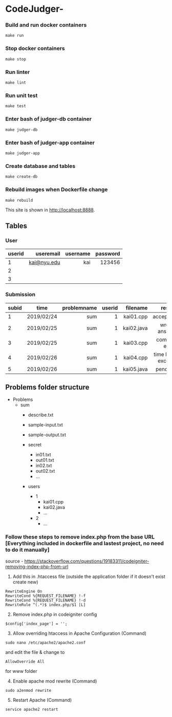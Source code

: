 # CodeJudger-

### Build and run docker containers
```
make run
```

### Stop docker containers
```
make stop
```

### Run linter
```
make lint
```

### Run unit test
```
make test
```

### Enter bash of judger-db container
```
make judger-db
```

### Enter bash of judger-app container
```
make judger-app
```

### Create database and tables
```
make create-db
```

### Rebuild images when Dockerfile change
```
make rebuild
```

This site is shown in [http://localhost:8888](http://localhost:8888). 

## Tables

### User
| userid    | useremail   | username  | password  |
| ----------| -----------:| ---------:| ---------:|
| 1         | kai@nyu.edu |    kai    |  123456   |
| 2         |             |           |           |
| 3         |             |           |           |

### Submission
| subid     | time          | problemname | userid  | filename    | result             |
| ----------|:-------------:| -----------:| -------:| -----------:| ------------------:|
| 1         | 2019/02/24    | sum         |1        | kai01.cpp   | accepted           |
| 2         | 2019/02/25    | sum         |1        | kai02.java  | wrong answer       |
| 3         | 2019/02/25    | sum         |1        | kai03.cpp   | compile error      |
| 4         | 2019/02/26    | sum         |1        | kai04.cpp   | time limit exceed  |
| 5         | 2019/02/26    | sum         |1        | kai05.java  | pending            |


## Problems folder structure

- Problems
  - sum
    - describe.txt
    - sample-input.txt
    - sample-output.txt
    - secret
      - in01.txt
      - out01.txt
      - in02.txt
      - out02.txt
      - ...
      
    - users
      - 1
        - kai01.cpp
        - kai02.java
        - ...
      - 2
        - ...

### Follow these steps to remove index.php from the base URL [Everything included in dockerfile and lastest project, no need to do it manually]
source - https://stackoverflow.com/questions/19183311/codeigniter-removing-index-php-from-url
1. Add this in .htaccess file (outside the application folder if it doesn't exist create new)

```
RewriteEngine On
RewriteCond %{REQUEST_FILENAME} !-f
RewriteCond %{REQUEST_FILENAME} !-d
RewriteRule ^(.*)$ index.php/$1 [L]
```
2. Remove index.php in codeigniter config

```
$config['index_page'] = '';
```
3. Allow overriding htaccess in Apache Configuration (Command)
```
sudo nano /etc/apache2/apache2.conf
```
and edit the file & change to
```
AllowOverride All
```
for www folder

4. Enable apache mod rewrite (Command)
```
sudo a2enmod rewrite
```
5. Restart Apache (Command)
```
service apache2 restart
```